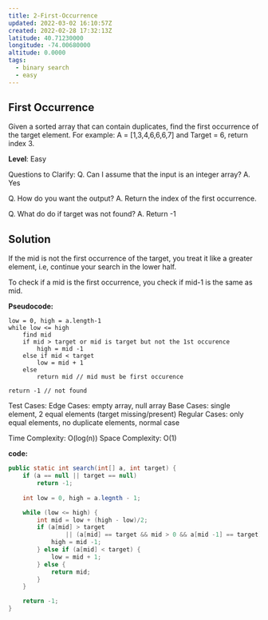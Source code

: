 ```yaml
---
title: 2-First-Occurrence
updated: 2022-03-02 16:10:57Z
created: 2022-02-28 17:32:13Z
latitude: 40.71230000
longitude: -74.00680000
altitude: 0.0000
tags:
  - binary search
  - easy
---
```


## First Occurrence

Given a sorted array that can contain duplicates, find the first occurrence of the target element. For example:
A = \[1,3,4,6,6,6,7\] and Target = 6, return index 3.

**Level**: Easy

Questions to Clarify:
Q. Can I assume that the input is an integer array?
A. Yes

Q. How do you want the output?
A. Return the index of the first occurrence.

Q. What do do if target was not found?
A. Return -1

## Solution

If the mid is not the first occurrence of the target, you treat it like a greater element, i.e, continue your search in the lower half.

To check if a mid is the first occurrence, you check if mid-1 is the same as mid.

**Pseudocode:**

```
low = 0, high = a.length-1
while low <= high
    find mid
    if mid > target or mid is target but not the 1st occurence
        high = mid -1
    else if mid < target
        low = mid + 1
    else
        return mid // mid must be first occurence

return -1 // not found
```

Test Cases:
Edge Cases: empty array, null array
Base Cases: single element, 2 equal elements (target missing/present)
Regular Cases: only equal elements, no duplicate elements, normal case

Time Complexity: O(log(n))
Space Complexity: O(1)

**code:**

```java
public static int search(int[] a, int target) {
    if (a == null || target == null)
        return -1;
    
    int low = 0, high = a.legnth - 1;

    while (low <= high) {
        int mid = low + (high - low)/2;
        if (a[mid] > target
                || (a[mid] == target && mid > 0 && a[mid -1] == target)) {
            high = mid -1;
        } else if (a[mid] < target) {
            low = mid + 1;
        } else {
            return mid;
        }
    }

    return -1;
}
```